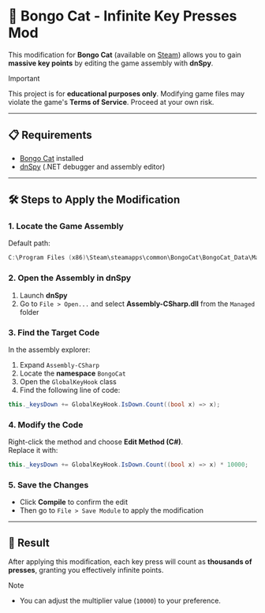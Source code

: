 # 🎵 Bongo Cat - Infinite Key Presses Mod

This modification for **Bongo Cat** (available on [Steam](https://store.steampowered.com/app/3419430/Bongo_Cat/)) allows you to gain **massive key points** by editing the game assembly with **dnSpy**.

> [!IMPORTANT]  
> This project is for **educational purposes only**. Modifying game files may violate the game's **Terms of Service**. Proceed at your own risk.

---

## 📋 Requirements

- [Bongo Cat](https://store.steampowered.com/app/3419430/Bongo_Cat/) installed  
- [dnSpy](https://github.com/dnSpy/dnSpy/releases) (.NET debugger and assembly editor)  

---

## 🛠️ Steps to Apply the Modification

### 1. Locate the Game Assembly

Default path:
```ps1
C:\Program Files (x86)\Steam\steamapps\common\BongoCat\BongoCat_Data\Managed
```

### 2. Open the Assembly in dnSpy

1. Launch **dnSpy**  
2. Go to `File > Open...` and select **Assembly-CSharp.dll** from the `Managed` folder  

### 3. Find the Target Code

In the assembly explorer:

1. Expand `Assembly-CSharp`  
2. Locate the **namespace** `BongoCat`  
3. Open the `GlobalKeyHook` class  
4. Find the following line of code:  

```csharp
this._keysDown += GlobalKeyHook.IsDown.Count((bool x) => x);
```

### 4. Modify the Code

Right-click the method and choose **Edit Method (C#)**.  
Replace it with:  

```csharp
this._keysDown += GlobalKeyHook.IsDown.Count((bool x) => x) * 10000;
```

### 5. Save the Changes

- Click **Compile** to confirm the edit  
- Then go to `File > Save Module` to apply the modification  

---

## 🎯 Result

After applying this modification, each key press will count as **thousands of presses**, granting you effectively infinite points.

> [!NOTE]  
> - You can adjust the multiplier value (`10000`) to your preference.
